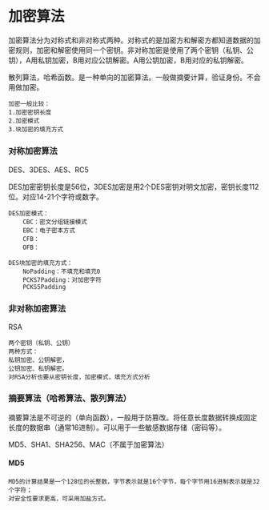 # 加密算法

加密算法分为对称式和非对称式两种。对称式的是加密方和解密方都知道数据的加密规则，加密和解密使用同一个密钥。非对称加密是使用了两个密钥（私钥、公钥），A用私钥加密，B用对应公钥解密。A用公钥加密，B用对应的私钥解密。

散列算法，哈希函数。是一种单向的加密算法。一般做摘要计算，验证身份。不会用做加密。

~~~
加密一般比较：
1.加密密钥长度
2.加密模式
3.块加密的填充方式
~~~



### 对称加密算法

DES、3DES、AES、RC5

DES加密密钥长度是56位，3DES加密是用2个DES密钥对明文加密，密钥长度112位。对应14-21个字符或数字。

~~~
DES加密模式：
	CBC：密文分组链接模式
	EBC：电子密本方式
	CFB：
	OFB：

DES块加密的填充方式：
	NoPadding：不填充和填充0
	PCKS7Padding：对加密字符
	PCKS5Padding
~~~



### 非对称加密算法

RSA

~~~
两个密钥（私钥、公钥）
两种方式：
私钥加密、公钥解密，
公钥加密、私钥解密。
对RSA分析也要从密钥长度，加密模式，填充方式分析
~~~



### 摘要算法（哈希算法、散列算法）

摘要算法是不可逆的（单向函数），一般用于防篡改。将任意长度数据转换成固定长度的数据串（通常16进制）。可以用于一些敏感数据存储（密码等）。

MD5、SHA1、SHA256、MAC（不属于加密算法）

#### MD5

~~~
MD5的计算结果是一个128位的长整数，字节表示就是16个字节，每个字节用16进制表示就是32个字符；
对安全性要求更高，可采用加盐方式。
~~~

